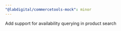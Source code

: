 ```yaml
---
"@labdigital/commercetools-mock": minor
---
```


Add support for availability querying in product search

